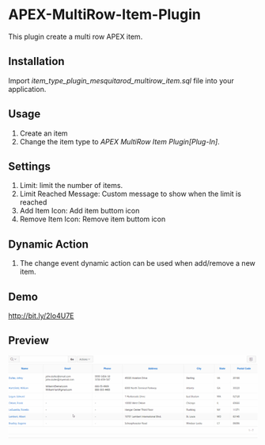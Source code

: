# APEX-MultiRow-Item-Plugin
This plugin create a multi row APEX item.

## Installation ##
Import *item_type_plugin_mesquitarod_multirow_item.sql* file into your application.

## Usage ##
1. Create an item
2. Change the item type to *APEX MultiRow Item Plugin[Plug-In]*.

## Settings ##
1. Limit: limit the number of items. 
2. Limit Reached Message:  Custom message to show when the limit is reached
3. Add Item Icon: Add item buttom icon
4. Remove Item Icon: Remove item buttom icon

## Dynamic Action ##
1. The change event dynamic action can be used when add/remove a new item.

## Demo ##

http://bit.ly/2Io4U7E

## Preview ##

![Preview](Preview.gif)



